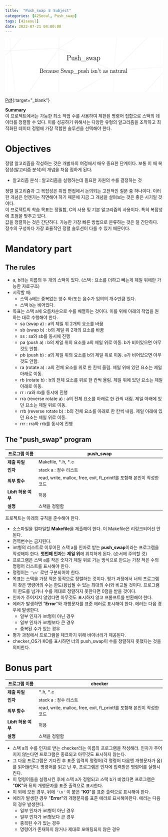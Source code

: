 ```yaml
---
title:  "Push_swap ① Subject"
categories: [42Seoul, Push_swap]
tags: [42seoul]
date: 2022-07-21 04:00:00
---
```


![thumbnail](/assets/img/42seoul/push_swap/push_swap.png)

[Pdf](https://23tae.github.io/assets/file/push_swap_en.subject.pdf){:target="_blank"}

**Summary**  
이 프로젝트에서는 가능한 최소 작업 수를 사용하여 제한된 명령어 집합으로 스택의 데이터를 정렬할 수 있다. 이를 성공하기 위해서는 다양한 유형의 알고리즘을 조작하고 최적화된 데이터 정렬에 가장 적합한 솔루션을 선택해야 한다.

# Objectives

정렬 알고리즘을 작성하는 것은 개발자의 여정에서 매우 중요한 단계이다. 보통 이 때 복잡성(알고리즘 분석)의 개념을 처음 접하게 된다.
- 알고리즘 분석 : 알고리즘을 실행하는데 필요한 자원의 수를 결정하는 것

정렬 알고리즘과 그 복잡성은 취업 면접에서 논의되는 고전적인 질문 중 하나이다. 이러한 개념은 언젠가는 직면해야 하기 때문에 지금 그 개념을 살펴보는 것은 좋은 시기일 것이다.  
이 프로젝트의 학습 목표는 정밀함, C의 사용 및 기본 알고리즘의 사용이다. 특히 복잡성에 초점을 맞추고 있다.  
값을 정렬하는 것은 간단하다. 가능한 가장 빠른 방법으로 분류하는 것은 덜 간단하다. 정수의 구성마다 가장 효율적인 정렬 솔루션이 다를 수 있기 때문이다.

# Mandatory part

## The rules

- a, b라는 이름의 두 개의 스택이 있다. (스택 : 요소를 더하고 빼는게 제일 위에만 가능한 자료구조)
- 시작할 때:
    - 스택 a에는 중복없는 양수 와/또는 음수가 임의의 개수만큼 있다.
    - 스택 b는 비어있다.
- 목표는 스택 a에 오름차순으로 수를 배열하는 것이다. 이를 위해 아래의 작업을 원하는 대로 수행해야 한다.
    - sa (swap a) : a의 제일 위 2개의 요소를 바꿈
    - sb (swap b) : b의 제일 위 2개의 요소를 바꿈
    - ss : sa와 sb를 동시에 진행
    - pa (push a) : b의 제일 위의 요소를 a의 제일 위로 이동. b가 비어있으면 아무것도 안함.
    - pb (push b) : a의 제일 위의 요소를 b의 제일 위로 이동. a가 비어있으면 아무것도 안함.
    - ra (rotate a) : a의 전체 요소를 위로 한 칸씩 올림. 제일 위에 있던 요소는 제일 아래로 이동.
    - rb (rotate b) : b의 전체 요소를 위로 한 칸씩 올림. 제일 위에 있던 요소는 제일 아래로 이동.
    - rr : ra와 rb를 동시에 진행
    - rra (reverse rotate a) : a의 전체 요소를 아래로 한 칸씩 내림. 제일 아래에 있던 요소는 제일 위로 이동.
    - rrb (reverse rotate b) : b의 전체 요소를 아래로 한 칸씩 내림. 제일 아래에 있던 요소는 제일 위로 이동.
    - rrr : rra와 rrb를 동시에 진행

## The "push_swap" program

| 프로그램 이름 | push_swap |
| --- | --- |
| **제출 파일** | Makefile, *.h, *.c |
| **인자** | stack a : 정수 리스트 |
| **외부 함수** | read, write, malloc, free, exit, ft_printf를 포함해 본인이 작성한 코드 |
| **Libft 허용 여부** | 허용 |
| **설명** | 스택을 정렬함 |

프로젝트는 아래의 규칙을 준수해야 한다.

- 소스파일을 컴파일할 **Makefile**을 제출해야 한다. 이 Makefile은 리링크되어선 안된다.
- 전역변수는 금지된다.
- int형의 리스트로 이루어진 스택 a를 인자로 받는 **push_swap**이라는 프로그램을 작성해야 한다. **첫번째 인자**는 **제일 위**에 위치하게 된다. (순서에 주의할 것)
- 프로그램은 스택 a를 작은 숫자가 제일 위로 가는 방식으로 만드는 가장 적은 수의 명령어 리스트를 표시해야 한다.
- 명령어는 `'\n'` 로만 구분되어야 한다.
- 목표는 스택을 가장 적은 동작으로 정렬하는 것이다. 평가 과정에서 너의 프로그램이 찾은 명령어의 수는 한도(용납될 수 있는 최대의 수)와 비교될 것이다. 프로그램이 한도를 넘거나 수를 제대로 정렬하지 못한다면 0점을 받을 것이다.
- 인자가 주어지지 않았다면 아무것도 표시하지 않고 프롬프트를 반환해야 한다.
- 에러가 발생하면 "**Error**"와 개행문자를 표준 에러로 표시해야 한다. 에러는 다음 경우에 발생한다.
    - 일부 인자가 int형이 아닌 경우
    - 일부 인자가 int형보다 큰 경우
    - 중복된 수가 있는 경우
- 평가 과정에서 프로그램을 체크하기 위해 바이너리가 제공된다.
- checker_OS가 KO를 표시하면 너의 push_swap이 수를 정렬하지 못했다는 것을 의미한다.

# Bonus part

| 프로그램 이름 | checker |
| --- | --- |
| **제출 파일** | *.h, *.c |
| **인자** | stack a : 정수 리스트 |
| **외부 함수** | read, write, malloc, free, exit, ft_printf를 포함해 본인이 작성한 코드 |
| **Libft 허용 여부** | 허용 |
| **설명** | 스택을 정렬함 |

- 스택 a의 수를 인자로 받는 checker라는 이름의 프로그램을 작성해라. 인자가 주어지지 않는다면 프로그램은 종료되고 아무것도 표시하지 않는다.
- 그 다음 프로그램은 기다린 후 표준 입력의 명령어(각 명령어 다음엔 개행문자가 옴)를 읽어들인다. 명령어를 읽고 난 후, 프로그램은 인자에 입력받은 명령어를 실행시킨다.
- 이 명령어들을 실행시킨 후에 스택 a가 정렬되고 스택 b가 비었다면 프로그램은 "**OK**"와 뒤의 개행문자를 표준 출력으로 표시한다.
- 이 외에 모든 경우, 뒤에 `'\n'` 이 붙은 "**KO**"를 표준 출력으로 표시해야 한다.
- 에러가 발생한 경우 "**Error**"와 개행문자를 표준 에러로 표시해야한다. 에러는 다음의 경우 발생한다.
    - 일부 인자가 int형이 아닌 경우
    - 일부 인자가 int형보다 큰 경우
    - 중복된 수가 있는 경우
    - 명령어가 존재하지 않거나 제대로 포매팅되지 않은 경우
